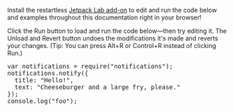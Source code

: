 <div class="jetpack-lab-hide-when-installed">
  <p>
    Install the restartless <a href="">Jetpack Lab add-on</a> to edit and run
    the code below and examples throughout this documentation right in your
    browser!
  </p>
</div>

<div class="jetpack-lab-show-when-installed">
  <p>
    Click the Run button to load and run the code below&mdash;then try editing
    it.  The Unload and Revert button undoes the modifications it's made and
    reverts your changes.  (Tip: You can press Alt+R or Control+R instead of
    clicking Run.)
  </p>
</div>

<pre class="jetpack-lab-code" rows="25">
var notifications = require("notifications");
notifications.notify({
  title: "Hello!",
  text: "Cheeseburger and a large fry, please."
});
console.log("foo");
</pre>

